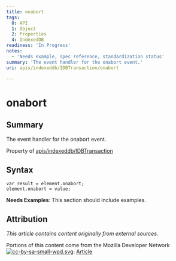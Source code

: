 ```yaml
---
title: onabort
tags:
  0: API
  1: Object
  2: Properties
  4: IndexedDB
readiness: 'In Progress'
notes:
  - 'Needs example, spec reference, standardization status'
summary: 'The event handler for the onabort event.'
uri: apis/indexeddb/IDBTransaction/onabort

---
```

# onabort

## Summary

The event handler for the onabort event.

<span data-meta="applies_to" data-type="key">Property of <span data-type="value">[apis/indexeddb/IDBTransaction](/apis/indexeddb/IDBTransaction)</span></span>

## Syntax

``` {.js}
var result = element.onabort;
element.onabort = value;
```

**Needs Examples**: This section should include examples.

## Attribution

*This article contains content originally from external sources.*

Portions of this content come from the Mozilla Developer Network [![cc-by-sa-small-wpd.svg](/assets/thumb/8/8c/cc-by-sa-small-wpd.svg/120px-cc-by-sa-small-wpd.svg.png)](http://creativecommons.org/licenses/by-sa/3.0/us/): [Article](https://developer.mozilla.org/en-US/docs/IndexedDB/IDBTransaction)


